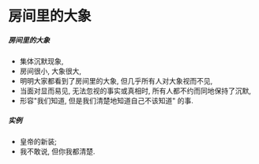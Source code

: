 # 房间里的大象

##### 房间里的大象

- 集体沉默现象,
- 房间很小, 大象很大,
- 明明大家都看到了房间里的大象, 但几乎所有人对大象视而不见,
- 当面对显而易见, 无法忽视的事实或真相时, 所有人都不约而同地保持了沉默,
- 形容"我们知道, 但是我们清楚地知道自己不该知道" 的事.

##### 实例

- 皇帝的新装;
- 我不敢说, 但你我都清楚.
